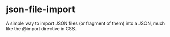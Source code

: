 # json-file-import
A simple way to import JSON files (or fragment of them) into a JSON, much like the @import directive in CSS..
